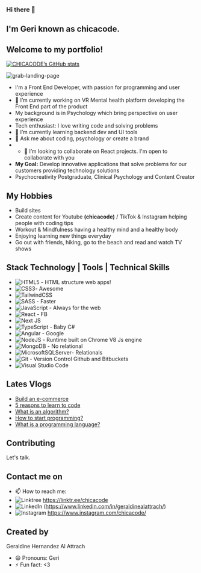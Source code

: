 ### Hi there 👋

## I'm Geri known as chicacode. 
## Welcome to my portfolio!

[![CHICACODE’s GitHub stats](https://github-readme-stats.vercel.app/api?username=chicacode)](https://github.com/chicacode/github-readme-stats)

![grab-landing-page](https://media.giphy.com/media/MT5UUV1d4CXE2A37Dg/giphy.gif)

* I'm a Front End Developer, with passion for programming and user experience
* 🔭 I’m currently working on VR Mental health platform developing the Front End part of the product
* My background is in Psychology which bring perspective on user experience
* Tech enthusiast: I love writing code and solving problems
* 🌱 I’m currently learning backend dev and UI tools
* 💬 Ask me about coding, psychology or create a brand
* * 👯 I’m looking to collaborate on React projects. I'm open to collaborate with you
* **My Goal:** Develop innovative applications that solve problems for our customers providing technology solutions 
* Psychocreativity Postgraduate, Clinical Psychology and Content Creator

## My Hobbies

* Build sites
* Create content for Youtube **(chicacode)** / TikTok & Instagram helping people with coding tips
* Workout & Mindfulness having a healthy mind and a healthy body
* Enjoying learning new things everyday
* Go out with friends, hiking, go to the beach and read and watch TV shows

## Stack Technology | Tools | Technical Skills

* ![HTML5](https://img.shields.io/badge/html5-%23E34F26.svg?style=for-the-badge&logo=html5&logoColor=white) - HTML structure web apps!
* ![CSS3](https://img.shields.io/badge/css3-%231572B6.svg?style=for-the-badge&logo=css3&logoColor=white)- Awesome
* ![TailwindCSS](https://img.shields.io/badge/tailwindcss-%2338B2AC.svg?style=for-the-badge&logo=tailwind-css&logoColor=white)
* ![SASS](https://img.shields.io/badge/SASS-hotpink.svg?style=for-the-badge&logo=SASS&logoColor=white) - Faster
* ![JavaScript](https://img.shields.io/badge/javascript-%23323330.svg?style=for-the-badge&logo=javascript&logoColor=%23F7DF1E) - Always for the web
* ![React](https://img.shields.io/badge/react-%2320232a.svg?style=for-the-badge&logo=react&logoColor=%2361DAFB) - FB
* ![Next JS](https://img.shields.io/badge/Next-black?style=for-the-badge&logo=next.js&logoColor=white)
* ![TypeScript](https://img.shields.io/badge/typescript-%23007ACC.svg?style=for-the-badge&logo=typescript&logoColor=white) - Baby C#
* ![Angular](https://img.shields.io/badge/angular-%23DD0031.svg?style=for-the-badge&logo=angular&logoColor=white) - Google
* ![NodeJS](https://img.shields.io/badge/node.js-6DA55F?style=for-the-badge&logo=node.js&logoColor=white) - Runtime built on Chrome V8 Js engine
* ![MongoDB](https://img.shields.io/badge/MongoDB-%234ea94b.svg?style=for-the-badge&logo=mongodb&logoColor=white) - No relational
* ![MicrosoftSQLServer](https://img.shields.io/badge/Microsoft%20SQL%20Sever-CC2927?style=for-the-badge&logo=microsoft%20sql%20server&logoColor=white)- Relationals
* ![Git](https://img.shields.io/badge/git-%23F05033.svg?style=for-the-badge&logo=git&logoColor=white) - Version Control Github and Bitbuckets
* ![Visual Studio Code](https://img.shields.io/badge/Visual%20Studio%20Code-0078d7.svg?style=for-the-badge&logo=visual-studio-code&logoColor=white)

## Lates Vlogs
* [Build an e-commerce](https://www.youtube.com/watch?v=3NQxzmohmF0&ab_channel=CHICACODE)
* [5 reasons to learn to code](https://www.youtube.com/watch?v=OTTeAAq-v0I&t=5s&ab_channel=CHICACODE)
* [What is an algorithm?](https://www.youtube.com/watch?v=DaQ2ygcJ9N0&ab_channel=CHICACODE)
* [How to start programming?](https://www.youtube.com/watch?v=OTTeAAq-v0I&t=5s&ab_channel=CHICACODE)
* [What is a programming language?](https://www.youtube.com/watch?v=kp7oYOlg_IM&t=408s&ab_channel=CHICACODE)
## Contributing
Let's talk.

## Contact me on
- 📫 How to reach me: 
- ![Linktree](https://img.shields.io/badge/linktree-1de9b6?style=for-the-badge&logo=linktree&logoColor=white) https://linktr.ee/chicacode
- ![LinkedIn](https://img.shields.io/badge/linkedin-%230077B5.svg?style=for-the-badge&logo=linkedin&logoColor=white) (https://www.linkedin.com/in/geraldinealattrach/)
- ![Instagram](https://img.shields.io/badge/Instagram-%23E4405F.svg?style=for-the-badge&logo=Instagram&logoColor=white) https://www.instagram.com/chicacode/
## Created by 
Geraldine Hernandez Al Attrach

- 😄 Pronouns: Geri
- ⚡ Fun fact: <3
